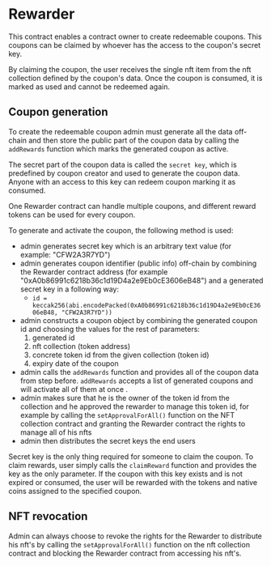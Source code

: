 # Rewarder

This contract enables a contract owner to create redeemable coupons.
This coupons can be claimed by whoever has the access to the coupon's secret key.

By claiming the coupon, the user receives the single nft item from the nft collection defined by the coupon's data. Once the coupon is consumed, it is marked as used and cannot be redeemed again.

## Coupon generation

To create the redeemable coupon admin must generate all the data off-chain and then store the public part of the coupon data by calling the `addRewards` function which marks the generated coupon as active.

The secret part of the coupon data is called the `secret key`, which is predefined by coupon creator and used to generate the coupon data. Anyone with an access to this key can redeem coupon marking it as consumed.

One Rewarder contract can handle multiple coupons, and different reward tokens can be used for every coupon.

To generate and activate the coupon, the following method is used:
- admin generates secret key which is an arbitrary text value (for example: "CFW2A3R7YD")
- admin generates coupon identifier (public info) off-chain by combining the Rewarder contract address (for example "0xA0b86991c6218b36c1d19D4a2e9Eb0cE3606eB48") and a generated secret key in a following way:
    - `id = keccak256(abi.encodePacked(0xA0b86991c6218b36c1d19D4a2e9Eb0cE3606eB48, "CFW2A3R7YD"))`
- admin constructs a coupon object by combining the generated coupon id and choosing the values for the rest of parameters:
    1. generated id
    2. nft collection (token address)
    3. concrete token id from the given collection (token id)
    4. expiry date of the coupon
- admin calls the `addRewards` function and provides all of the coupon data from step before. `addRewards` accepts a list of generated coupons and will activate all of them at once .
- admin makes sure that he is the owner of the token id from the collection and he approved the rewarder to manage this token id, for example by calling the `setApprovalForAll()` function on the NFT collection contract and granting the Rewarder contract the rights to manage all of his nfts
- admin then distributes the secret keys the end users

Secret key is the only thing required for someone to claim the coupon.
To claim rewards, user simply calls the `claimReward` function and provides the key as the only parameter. If the coupon with this key exists and is not expired or consumed, the user will be rewarded with the tokens and native coins assigned to the specified coupon.

## NFT revocation

Admin can always choose to revoke the rights for the Rewarder to distribute his nft's by calling the  `setApprovalForAll()` function on the nft collection contract and blocking the Rewarder contract from accessing his nft's.
